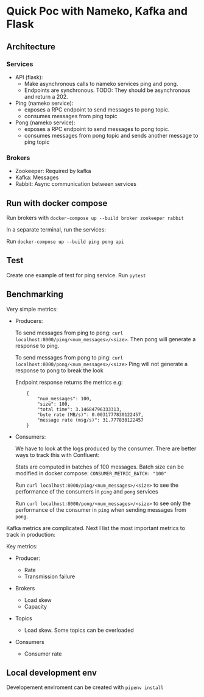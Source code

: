 # Quick Poc with Nameko, Kafka and Flask

## Architecture

### Services

- API (flask):
  - Make asynchronous calls to nameko services ping and pong.
  - Endpoints are synchronous. 
  TODO: They should be asynchronous and return a 202. 
- Ping (nameko service):
  - exposes a RPC endpoint to send messages to pong topic.
  - consumes messages from ping topic
- Pong (nameko service):
  - exposes a RPC endpoint to send messages to pong topic.
  - consumes messages from pong topic and sends another message to ping topic

### Brokers

- Zookeeper: Required by kafka
- Kafka: Messages
- Rabbit: Async communication between services

## Run with docker compose

Run brokers with `docker-compose up --build broker zookeeper rabbit`

In a separate terminal, run the services:

Run `docker-compose up --build ping pong api`

## Test

Create one example of test for ping service. Run `pytest`

## Benchmarking

Very simple metrics:

- Producers:

    To send messages from ping to pong: `curl localhost:8000/ping/<num_messages>/<size>`. Then pong will generate a response to ping.

    To send messages from pong to ping: `curl localhost:8000/pong/<num_messages>/<size>`
    Ping will not generate a response to pong to break the look

    Endpoint response returns the metrics e.g:

    ```
        {
            "num_messages": 100,
            "size": 100,
            "total time": 3.14684796333313,
            "byte rate (MB/s)": 0.0031777830122457,
            "message rate (msg/s)": 31.777830122457
        }
    ```

- Consumers:

    We have to look at the logs produced by the consumer. There are better ways to track this with Confluent:

    Stats are computed in batches of 100 messages. Batch size can be modified in docker compose: `CONSUMER_METRIC_BATCH: "100"`

    Run `curl localhost:8000/ping/<num_messages>/<size>` to see the performance of the consumers in `ping` and `pong` services

    Run `curl localhost:8000/pong/<num_messages>/<size>` to see only the performance of the consumer in `ping` when sending messages from `pong`.

Kafka metrics are complicated. Next I list the most important metrics to track in production:

Key metrics:

- Producer:
  - Rate
  - Transmission failure

- Brokers
  - Load skew
  - Capacity
  
- Topics
  - Load skew. Some topics can be overloaded

- Consumers
  - Consumer rate
  
## Local development env

Developement enviroment can be created with `pipenv install` 

